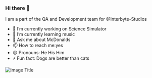 ### Hi there 👋

I am a part of the QA and Development team for @Interbyte-Studios
- 🔭 I’m currently working on Science Simulator
- 🌱 I’m currently learning music
- 💬 Ask me about McDonalds
- 📫 How to reach me:yes
- 😄 Pronouns: He His Him
- ⚡ Fun fact: Dogs are better than cats

![Image Title](https://i.pinimg.com/736x/6c/c5/22/6cc5224bdaca39d8bad0113ce1b17197.jpg)

